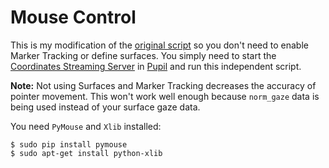 # Mouse Control
This is my modification of the [original script](https://gist.github.com/willpatera/7908319#file-stream_gaze_coords-py) so you don't need to enable Marker Tracking or define surfaces. You simply need to start the [Coordinates Streaming Server](https://github.com/pupil-labs/pupil/wiki/Pupil-capture#pupil-server) in [Pupil](https://github.com/pupil-labs/pupil/) and run this independent script.

**Note:** Not using Surfaces and Marker Tracking decreases the accuracy of pointer movement. This won't work well enough because `norm_gaze` data is being used instead of your surface gaze data.

You need `PyMouse` and `Xlib` installed:

```
$ sudo pip install pymouse
$ sudo apt-get install python-xlib
```